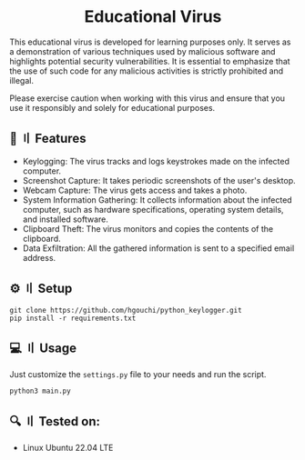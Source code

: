 <h1 align="center">Educational Virus</h1>

This educational virus is developed for learning purposes only. It serves as a demonstration of various techniques used by malicious software and highlights potential security vulnerabilities. It is essential to emphasize that the use of such code for any malicious activities is strictly prohibited and illegal.

Please exercise caution when working with this virus and ensure that you use it responsibly and solely for educational purposes.

## 🔗 〢 Features

- Keylogging: The virus tracks and logs keystrokes made on the infected computer.
- Screenshot Capture: It takes periodic screenshots of the user's desktop.
- Webcam Capture: The virus gets access and takes a photo.
- System Information Gathering: It collects information about the infected computer, such as hardware specifications, operating system details, and installed software.
- Clipboard Theft: The virus monitors and copies the contents of the clipboard.
- Data Exfiltration: All the gathered information is sent to a specified email address.

## ⚙️ 〢 Setup
```
git clone https://github.com/hgouchi/python_keylogger.git
pip install -r requirements.txt
```

## 💻 〢 Usage
Just customize the ```settings.py``` file to your needs and run the script.
```
python3 main.py
```

## 🔍 〢 Tested on:
- Linux Ubuntu 22.04 LTE

